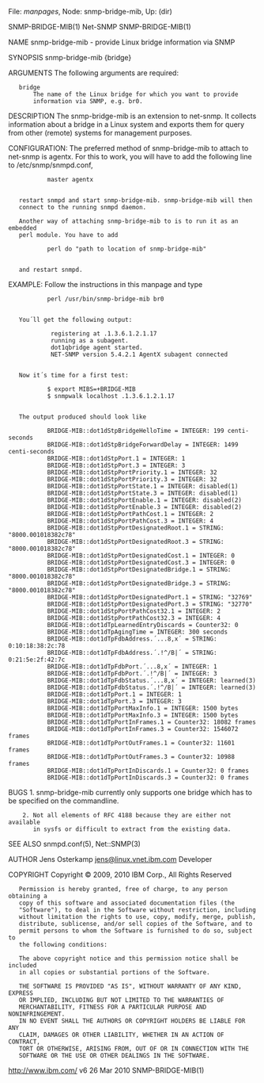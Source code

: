 File: *manpages*,  Node: snmp-bridge-mib,  Up: (dir)

SNMP-BRIDGE-MIB(1)                 Net-SNMP                 SNMP-BRIDGE-MIB(1)



NAME
       snmp-bridge-mib - provide Linux bridge information via SNMP

SYNOPSIS
       snmp-bridge-mib {bridge}

ARGUMENTS
       The following arguments are required:

       bridge
           The name of the Linux bridge for which you want to provide
           information via SNMP, e.g. br0.

DESCRIPTION
       The snmp-bridge-mib is an extension to net-snmp. It collects
       information about a bridge in a Linux system and exports them for query
       from other (remote) systems for management purposes.

CONFIGURATION:
       The preferred method of snmp-bridge-mib to attach to net-snmp is
       agentx. For this to work, you will have to add the following line to
       /etc/snmp/snmpd.conf,

               master agentx


       restart snmpd and start snmp-bridge-mib. snmp-bridge-mib will then
       connect to the running snmpd daemon.

       Another way of attaching snmp-bridge-mib to is to run it as an embedded
       perl module. You have to add

               perl do "path to location of snmp-bridge-mib"


       and restart snmpd.

EXAMPLE:
       Follow the instructions in this manpage and type

               perl /usr/bin/snmp-bridge-mib br0


       You´ll get the following output:

                registering at .1.3.6.1.2.1.17
                running as a subagent.
                dot1qbridge agent started.
                NET-SNMP version 5.4.2.1 AgentX subagent connected


       Now it´s time for a first test:

               $ export MIBS=+BRIDGE-MIB
               $ snmpwalk localhost .1.3.6.1.2.1.17


       The output produced should look like

               BRIDGE-MIB::dot1dStpBridgeHelloTime = INTEGER: 199 centi-seconds
               BRIDGE-MIB::dot1dStpBridgeForwardDelay = INTEGER: 1499 centi-seconds
               BRIDGE-MIB::dot1dStpPort.1 = INTEGER: 1
               BRIDGE-MIB::dot1dStpPort.3 = INTEGER: 3
               BRIDGE-MIB::dot1dStpPortPriority.1 = INTEGER: 32
               BRIDGE-MIB::dot1dStpPortPriority.3 = INTEGER: 32
               BRIDGE-MIB::dot1dStpPortState.1 = INTEGER: disabled(1)
               BRIDGE-MIB::dot1dStpPortState.3 = INTEGER: disabled(1)
               BRIDGE-MIB::dot1dStpPortEnable.1 = INTEGER: disabled(2)
               BRIDGE-MIB::dot1dStpPortEnable.3 = INTEGER: disabled(2)
               BRIDGE-MIB::dot1dStpPortPathCost.1 = INTEGER: 2
               BRIDGE-MIB::dot1dStpPortPathCost.3 = INTEGER: 4
               BRIDGE-MIB::dot1dStpPortDesignatedRoot.1 = STRING: "8000.001018382c78"
               BRIDGE-MIB::dot1dStpPortDesignatedRoot.3 = STRING: "8000.001018382c78"
               BRIDGE-MIB::dot1dStpPortDesignatedCost.1 = INTEGER: 0
               BRIDGE-MIB::dot1dStpPortDesignatedCost.3 = INTEGER: 0
               BRIDGE-MIB::dot1dStpPortDesignatedBridge.1 = STRING: "8000.001018382c78"
               BRIDGE-MIB::dot1dStpPortDesignatedBridge.3 = STRING: "8000.001018382c78"
               BRIDGE-MIB::dot1dStpPortDesignatedPort.1 = STRING: "32769"
               BRIDGE-MIB::dot1dStpPortDesignatedPort.3 = STRING: "32770"
               BRIDGE-MIB::dot1dStpPortPathCost32.1 = INTEGER: 2
               BRIDGE-MIB::dot1dStpPortPathCost32.3 = INTEGER: 4
               BRIDGE-MIB::dot1dTpLearnedEntryDiscards = Counter32: 0
               BRIDGE-MIB::dot1dTpAgingTime = INTEGER: 300 seconds
               BRIDGE-MIB::dot1dTpFdbAddress.´...8,x´ = STRING: 0:10:18:38:2c:78
               BRIDGE-MIB::dot1dTpFdbAddress.´.!^/B|´ = STRING: 0:21:5e:2f:42:7c
               BRIDGE-MIB::dot1dTpFdbPort.´...8,x´ = INTEGER: 1
               BRIDGE-MIB::dot1dTpFdbPort.´.!^/B|´ = INTEGER: 3
               BRIDGE-MIB::dot1dTpFdbStatus.´...8,x´ = INTEGER: learned(3)
               BRIDGE-MIB::dot1dTpFdbStatus.´.!^/B|´ = INTEGER: learned(3)
               BRIDGE-MIB::dot1dTpPort.1 = INTEGER: 1
               BRIDGE-MIB::dot1dTpPort.3 = INTEGER: 3
               BRIDGE-MIB::dot1dTpPortMaxInfo.1 = INTEGER: 1500 bytes
               BRIDGE-MIB::dot1dTpPortMaxInfo.3 = INTEGER: 1500 bytes
               BRIDGE-MIB::dot1dTpPortInFrames.1 = Counter32: 18082 frames
               BRIDGE-MIB::dot1dTpPortInFrames.3 = Counter32: 1546072 frames
               BRIDGE-MIB::dot1dTpPortOutFrames.1 = Counter32: 11601 frames
               BRIDGE-MIB::dot1dTpPortOutFrames.3 = Counter32: 10988 frames
               BRIDGE-MIB::dot1dTpPortInDiscards.1 = Counter32: 0 frames
               BRIDGE-MIB::dot1dTpPortInDiscards.3 = Counter32: 0 frames


BUGS
        1. snmp-bridge-mib currently only supports one bridge which has to be
           specified on the commandline.

        2. Not all elements of RFC 4188 because they are either not available
           in sysfs or difficult to extract from the existing data.

SEE ALSO
       snmpd.conf(5), Net::SNMP(3)

AUTHOR
       Jens Osterkamp <jens@linux.vnet.ibm.com>
           Developer

COPYRIGHT
       Copyright © 2009, 2010 IBM Corp., All Rights Reserved

       Permission is hereby granted, free of charge, to any person obtaining a
       copy of this software and associated documentation files (the
       "Software"), to deal in the Software without restriction, including
       without limitation the rights to use, copy, modify, merge, publish,
       distribute, sublicense, and/or sell copies of the Software, and to
       permit persons to whom the Software is furnished to do so, subject to
       the following conditions:

       The above copyright notice and this permission notice shall be included
       in all copies or substantial portions of the Software.

       THE SOFTWARE IS PROVIDED "AS IS", WITHOUT WARRANTY OF ANY KIND, EXPRESS
       OR IMPLIED, INCLUDING BUT NOT LIMITED TO THE WARRANTIES OF
       MERCHANTABILITY, FITNESS FOR A PARTICULAR PURPOSE AND NONINFRINGEMENT.
       IN NO EVENT SHALL THE AUTHORS OR COPYRIGHT HOLDERS BE LIABLE FOR ANY
       CLAIM, DAMAGES OR OTHER LIABILITY, WHETHER IN AN ACTION OF CONTRACT,
       TORT OR OTHERWISE, ARISING FROM, OUT OF OR IN CONNECTION WITH THE
       SOFTWARE OR THE USE OR OTHER DEALINGS IN THE SOFTWARE.




http://www.ibm.com/ v6            26 Mar 2010               SNMP-BRIDGE-MIB(1)
